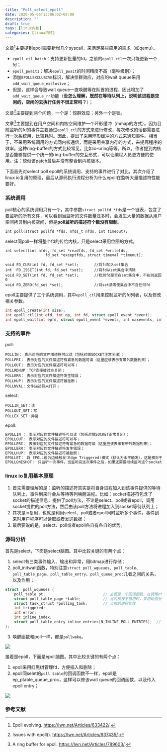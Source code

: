 ```yaml
---
title: "Poll_select_epoll"
date: 2020-05-05T13:06:02+08:00
description: ""
draft: true
tags: [linux内核]
categories: [linux内核]
---
```


文章[^3]主要提到epoll需要新增几个syscall，来满足某些应用的需求（如qemu）。

* `epoll_ctl_batch`：支持更新批量的fd，之前的`epoll_ctl`一次只能更新一个fd；
* `epoll_pwait1`：解决`epoll_pwait`的时间精度不高（毫秒级别）；
* 添加`EPOLLEXCLUSIVE`标识，解决惊群效应，对应的wait queue采用`add_wait_queue_exclusive`；
* 但是，这样会导致wait queue一直唤醒等在队首的进程，因此增加了`add_wait_queue_rr`功能（**没怎么理解，既然在等待队列上，说明该进程是空闲的，空闲的去执行任务不很正常吗？**）；

文章[^4]主要提到两个问题，一个是：惊群效应；另外一个是锁。

文章[^5]主要提到在用户空间和内核空间维护一个环形缓冲（mmap的方式）。因为目前监听的fd的事件主要通过`epoll_ctl`的方式来进行修改，每次修改的话都需要进行一次系统用，比较耗时。因此，提出了采用环形缓冲的方式来通知事件。相当于，不采用系统调用的方式同内核通信，而是采用共享内存的方式，来提高程序的效率。这种ring-buffer的方式比较常见，比如io-uring等等。所以，作者提到内核是否能够提供一个统一的ring-buffer的交互形式，可以让编程人员更方便的使用。注：貌似该patch最后并没有整合到内核版本。

下面首先对select poll epoll的系统调用、支持的事件进行了对比，其次介绍了linux io复用的原理，最后从源码执行流程分析为什么epoll在监听大量描述符性能要好。

### 系统调用

poll核心的系统调用只有一个，其中参数`struct pollfd *fds`是一个链表，包含了要监听的所有文件，可以看到当监听的文件数量过多时，会发生大量的数据从用户空间拷贝到内核空间，但是**poll监听的描述符个数没有限制**。

`int poll(struct pollfd *fds, nfds_t nfds, int timeout);`

select同poll一样将整个fd的传给内核，只是select采用位图的方式。

```
int select(int nfds, fd_set *readfds, fd_set *writefds,
                  fd_set *exceptfds, struct timeval *timeout);

void FD_CLR(int fd, fd_set *set);		//将fd加入set集合
int  FD_ISSET(int fd, fd_set *set);		//将fd从set集合中清除
void FD_SET(int fd, fd_set *set);		//检测fd是否在set集合中，不在则返回0
void FD_ZERO(fd_set *set);				//将set清零使集合中不含任何fd
```

epoll主要提供了三个系统调用，其中`epoll_ctl`用来控制监听的fd列表，以及修改相关参数。

```c
int epoll_create(int size);
int epoll_ctl(int efd, int op, int fd, struct epoll_event *event);
int epoll_wait(int epfd, struct epoll_event *events, int maxevents, int timeout);
```

### 支持的事件

poll:

```
POLLIN： 表示对应的文件描述符可以读（包括对端SOCKET正常关闭）；
POLLPRI： 表示对应的文件描述符有紧急的数据可读（这里应该表示有带外数据到来）；
POLLOUT： 表示对应的文件描述符可以写；
POLLRDHUP：TCP连接被对方关闭；
POLLERR： 表示对应的文件描述符发生错误；
POLLHUP： 表示对应的文件描述符被挂断；
POLLNVAL：文件描述符未打开；
```

select:
```
POLLIN_SET：读
POLLOUT_SET：写
POLLEX_SET：异常
```

epoll:

```c
EPOLLIN ： 表示对应的文件描述符可以读（包括对端SOCKET正常关闭）；
EPOLLOUT： 表示对应的文件描述符可以写；
EPOLLPRI： 表示对应的文件描述符有紧急的数据可读（这里应该表示有带外数据到来）；
EPOLLERR： 表示对应的文件描述符发生错误；
EPOLLHUP： 表示对应的文件描述符被挂断；
EPOLLET： 将 EPOLL设为边缘触发(Edge Triggered)模式（默认为水平触发），这是相对于水平触发(Level Triggered)来说的。
EPOLLONESHOT： 只监听一次事件，当监听完这次事件之后，如果还需要继续监听这个socket的话，需要再次把这个socket加入到EPOLL队列里
```

### linux io复用基本原理

1. 首先需要理解的是：监听的描述符其实是将自身进程加入到该事件提供的等待队列上，事件到来时会从等待等列唤醒进程。比如：socket描述符包含了socket的描述信息，提供了poll方法，不论是select、poll或者epoll，调用socket提供的poll方法，然后由该poll方法将进程加入到socket等待队列上；
2. 其次是io复用，也就是利用select、poll或者epoll同时监听多个事件，事件到来时用户程序可以读取或者发送数据；
3. 最后要说的是，select、poll或者epoll各自有各自的优势。

### 源码分析

首先是select，下面是select脑图。其中比较关键的有两个点：

1. select有三类事件输入、输出和异常，用bitmap进行存储；
2. poll_initwait函数，特别注意`struct poll_wqueues`、`poll_table`、`poll_table_page`、`poll_table_entry`、`poll_queue_proc`几者之间的关系，以及作用；

```c
struct 	poll_wqueues {
	poll_table pt;							// 主要是一个回调函数，在调用vfs_poll时，具体会调用poll方法，poll方法回调该函数
	struct poll_table_page *table;			// 当内核栈不够用时，采用动态分配的poll_table_entry
	struct task_struct *polling_task;		// 当前的进程实体
	int triggered;
	int error;
	int inline_index;
	struct poll_table_entry inline_entries[N_INLINE_POLL_ENTRIES];	// 内核栈空间的poll_table_entry
};
```

3. 唤醒函数和poll一样，都是`pollwake`。

![](https://gitee.com/chengshuyi/scripts/raw/master/img/20200816111232.png)

接着是epoll，下面是epoll脑图。其中比较关键的有两个点：

1. epoll采用红黑树管理fd，方便插入和删除；
2. epoll同selet的`poll table`的回调函数不一样，epoll是ep_ptable_queue_proc，这样可以修该wait queue的回调函数，以及传入epoll entry；

![](https://gitee.com/chengshuyi/scripts/raw/master/img/20200816120550.png)

<!-- 
```c
struct pollfd {
	int fd;
	short events;
	short revents;
};

struct poll_list {
	struct poll_list *next;
	int len;
	struct pollfd entries[0];
};
// poll 可以监听不同的事件类型
typedef struct poll_table_struct {
	poll_queue_proc _qproc;
	__poll_t _key;
} poll_table;

struct poll_table_entry {
	struct file *filp;
	__poll_t key;
	wait_queue_entry_t wait;
	wait_queue_head_t *wait_address;
};

struct poll_wqueues {
	poll_table pt;
	struct poll_table_page *table;
	struct task_struct *polling_task;
	int triggered;
	int error;
	int inline_index;
    // 静态分配的poll_table_entry
	struct poll_table_entry inline_entries[N_INLINE_POLL_ENTRIES];
};

struct poll_table_page {
	struct poll_table_page * next;
	struct poll_table_entry * entry;
	struct poll_table_entry entries[0];
};
```

```c
static inline void poll_wait(struct file * filp, wait_queue_head_t * wait_address, poll_table *p)
``` -->

<!-- poll系统调用：
    将毫秒转换成内核struct timespec64时间结构体行态
    call do_sys_poll
        将用户传进来的struct pollfd数组拷贝到内核空间，用struct poll_list管理，每个poll_list占用4K的内存

初始化struct poll_wqueues，主要是记录当前的polling_task和poll_table的_qproc
 do_poll
遍历struct poll_list
    call do_pollfd
        call vfs_poll
            call file->f_op->poll(file, pt)
                调用file_operations的poll函数
                call socket->os->poll
                tcp_poll
                    call sock_poll_wait
                        call poll_wait
                            如果poll_table->_qproc为NULL直接返回，因为已经挂载过一次
                            call poll_table->_qproc，该值在编号1处赋值
                            __pollwait:将wait queue挂载到目标wait queue
                                通过poll_table获取struct poll_wqueues
                                从struct poll_wqueues获取struct poll_table_entry
                                初始化struct poll_table_entry，特别需要注意其挂载在sock的waitqueue上和其wait queue entry的回调函数是pollwake
                                初始化wait queue entry
                                call add_wait_queue
                                    将当前任务挂载到sock wait queue
                    将当前socket的状态返回
                返回socket的状态
            返回socket的状态
        返回值不为0，说明有事件发生；返回值为0，说明没有事件发生
        将poll_table->_qproc置为NULL，这样下次不会重复将其挂载到wait queue和重复的poll table entry
        call poll_schedule_timeout
call poll_schedule_timeout
    发起调度，timeout唤醒

当事件发生时，比如sock会修改其对应的状态，然后调用类似`wake_up`函数：

```
pollwake
    call __pollwake
        struct poll_wqueues triggered置为1，表示有事件发生
        call default_wake_function
            call try_to_wake_up
``` -->



<!-- ```
epoll_create
epoll_ctl

struct eventpoll {
	/*
	 * This mutex is used to ensure that files are not removed
	 * while epoll is using them. This is held during the event
	 * collection loop, the file cleanup path, the epoll file exit
	 * code and the ctl operations.
	 */
	struct mutex mtx;
	/* Wait queue used by sys_epoll_wait() */
	wait_queue_head_t wq;
	/* Wait queue used by file->poll() */
	wait_queue_head_t poll_wait;
	/* List of ready file descriptors */
	struct list_head rdllist;
	/* Lock which protects rdllist and ovflist */
	rwlock_t lock;
	/* RB tree root used to store monitored fd structs */
	struct rb_root_cached rbr;
	/*
	 * This is a single linked list that chains all the "struct epitem" that
	 * happened while transferring ready events to userspace w/out
	 * holding ->lock.
	 */
	struct epitem *ovflist;
	/* wakeup_source used when ep_scan_ready_list is running */
	struct wakeup_source *ws;
	/* The user that created the eventpoll descriptor */
	struct user_struct *user;
	struct file *file;
	/* used to optimize loop detection check */
	int visited;
	struct list_head visited_list_link;
};

struct epitem {
	union {
		/* RB tree node links this structure to the eventpoll RB tree */
		struct rb_node rbn;
		/* Used to free the struct epitem */
		struct rcu_head rcu;
	};

	/* List header used to link this structure to the eventpoll ready list */
	struct list_head rdllink;

	/*
	 * Works together "struct eventpoll"->ovflist in keeping the
	 * single linked chain of items.
	 */
	struct epitem *next;

	/* The file descriptor information this item refers to */
	struct epoll_filefd ffd;

	/* Number of active wait queue attached to poll operations */
	int nwait;

	/* List containing poll wait queues */
	struct list_head pwqlist;

	/* The "container" of this item */
	struct eventpoll *ep;

	/* List header used to link this item to the "struct file" items list */
	struct list_head fllink;

	/* wakeup_source used when EPOLLWAKEUP is set */
	struct wakeup_source __rcu *ws;

	/* The structure that describe the interested events and the source fd */
	struct epoll_event event;
};
struct epoll_filefd {
	struct file *file;
	int fd;
} __packed;
```

do_epoll_wait
    获取epoll file
    call ep_poll
        call ep_events_available
            检查struct eventpoll中rdllist是否存在元素
        call init_waitqueue_entry
        call __add_wait_queue_exclusive
        set_current_state(TASK_INTERRUPTIBLE);
        ep_events_available
        schedule_hrtimeout_range -->




<!-- 
epoll源码解析：https://blog.csdn.net/qq_36347375/article/details/91177145
int poll(struct pollfd *fds, nfds_t nfds, int timeout);
int ppoll(struct pollfd *fds, nfds_t nfds, const struct timespec *tmo_p, const sigset_t *sigmask);

nfds: The caller should specify the number of items in the fds array in nfds.
```c
struct pollfd {
    int   fd;         /* file descriptor */
    short events;     /* requested events */
    short revents;    /* returned events */
};
```

 POLLHUP, POLLERR, and POLLNVAL 

        The timeout argument specifies the number of milliseconds that poll()
       should block waiting for a file descriptor to become ready.  The call
       will block until either:
    
       · a file descriptor becomes ready;
    
       · the call is interrupted by a signal handler; or
    
       · the timeout expires. -->

<!-- ### 唤醒

从下面代码可以看到，select和poll均采用default_wake_function。`init_waitqueue_func_entry(&entry->wait, pollwake);`

```c
static int __pollwake(wait_queue_entry_t *wait, unsigned mode, int sync, void *key)
{
	struct poll_wqueues *pwq = wait->private;
	DECLARE_WAITQUEUE(dummy_wait, pwq->polling_task);

	/*
	 * Although this function is called under waitqueue lock, LOCK
	 * doesn't imply write barrier and the users expect write
	 * barrier semantics on wakeup functions.  The following
	 * smp_wmb() is equivalent to smp_wmb() in try_to_wake_up()
	 * and is paired with smp_store_mb() in poll_schedule_timeout.
	 */
	smp_wmb();
	pwq->triggered = 1;

	/*
	 * Perform the default wake up operation using a dummy
	 * waitqueue.
	 *
	 * TODO: This is hacky but there currently is no interface to
	 * pass in @sync.  @sync is scheduled to be removed and once
	 * that happens, wake_up_process() can be used directly.
	 */
	return default_wake_function(&dummy_wait, mode, sync, key);
}

static int pollwake(wait_queue_entry_t *wait, unsigned mode, int sync, void *key)
{
	struct poll_table_entry *entry;

	entry = container_of(wait, struct poll_table_entry, wait);
	if (key && !(key_to_poll(key) & entry->key))
		return 0;
	return __pollwake(wait, mode, sync, key);
}
/* Add a new entry */
static void __pollwait(struct file *filp, wait_queue_head_t *wait_address,
				poll_table *p)
{
	struct poll_wqueues *pwq = container_of(p, struct poll_wqueues, pt);
	struct poll_table_entry *entry = poll_get_entry(pwq);
	if (!entry)
		return;
	entry->filp = get_file(filp);
	// sock的waitqueue head
	entry->wait_address = wait_address;
	entry->key = p->_key;
	init_waitqueue_func_entry(&entry->wait, pollwake);
	entry->wait.private = pwq;
	add_wait_queue(wait_address, &entry->wait);
}
```

`init_poll_funcptr(&epq.pt, ep_ptable_queue_proc);`

`init_waitqueue_func_entry(&pwq->wait, ep_poll_callback);`

```c
init_poll_funcptr(&epq.pt, ep_ptable_queue_proc);

static void ep_ptable_queue_proc(struct file *file, wait_queue_head_t *whead,
				 poll_table *pt)
{
	struct epitem *epi = ep_item_from_epqueue(pt);
	struct eppoll_entry *pwq;

	if (epi->nwait >= 0 && (pwq = kmem_cache_alloc(pwq_cache, GFP_KERNEL))) {
		init_waitqueue_func_entry(&pwq->wait, ep_poll_callback);
		pwq->whead = whead;
		pwq->base = epi;
		if (epi->event.events & EPOLLEXCLUSIVE)
			add_wait_queue_exclusive(whead, &pwq->wait);
		else
			add_wait_queue(whead, &pwq->wait);
		list_add_tail(&pwq->llink, &epi->pwqlist);
		epi->nwait++;
	} else {
		/* We have to signal that an error occurred */
		epi->nwait = -1;
	}
}


``` -->



### 参考文献

[^3]: Epoll evolving. https://lwn.net/Articles/633422/.
[^4]: Issues with epoll(). https://lwn.net/Articles/637435/.
[^5]: A ring buffer for epoll. https://lwn.net/Articles/789603/.

